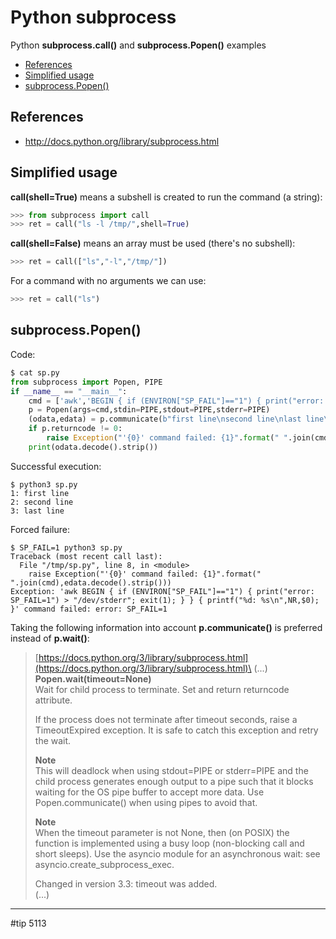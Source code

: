 # Python subprocess

Python **subprocess.call()** and **subprocess.Popen()** examples

- [References](https://gist.github.com/sfmunoz/4127f06554f25e022eb26496c0363dc2#references)
- [Simplified usage](https://gist.github.com/sfmunoz/4127f06554f25e022eb26496c0363dc2#simplified-usage)
- [subprocess.Popen()](https://gist.github.com/sfmunoz/4127f06554f25e022eb26496c0363dc2#subprocesspopen)

## References

- http://docs.python.org/library/subprocess.html

## Simplified usage

**call(shell=True)** means a subshell is created to run the command (a string):

```python
>>> from subprocess import call
>>> ret = call("ls -l /tmp/",shell=True)
```

**call(shell=False)** means an array must be used (there's no subshell):

```python
>>> ret = call(["ls","-l","/tmp/"])
```

For a command with no arguments we can use:

```python
>>> ret = call("ls")
```

## subprocess.Popen()

Code:

```python
$ cat sp.py 
from subprocess import Popen, PIPE
if __name__ == "__main__":
    cmd = ['awk','BEGIN { if (ENVIRON["SP_FAIL"]=="1") { print("error: SP_FAIL=1") > "/dev/stderr"; exit(1); } } { printf("%d: %s\\n",NR,$0); }']
    p = Popen(args=cmd,stdin=PIPE,stdout=PIPE,stderr=PIPE)
    (odata,edata) = p.communicate(b"first line\nsecond line\nlast line\n")
    if p.returncode != 0:
        raise Exception("'{0}' command failed: {1}".format(" ".join(cmd),edata.decode().strip()))
    print(odata.decode().strip())
```

Successful execution:

```
$ python3 sp.py
1: first line
2: second line
3: last line
```

Forced failure:

```
$ SP_FAIL=1 python3 sp.py 
Traceback (most recent call last):
  File "/tmp/sp.py", line 8, in <module>
    raise Exception("'{0}' command failed: {1}".format(" ".join(cmd),edata.decode().strip()))
Exception: 'awk BEGIN { if (ENVIRON["SP_FAIL"]=="1") { print("error: SP_FAIL=1") > "/dev/stderr"; exit(1); } } { printf("%d: %s\n",NR,$0); }' command failed: error: SP_FAIL=1
```

Taking the following information into account **p.communicate()** is preferred instead of **p.wait()**:
	
> [https://docs.python.org/3/library/subprocess.html](https://docs.python.org/3/library/subprocess.html)\
> (...)\
> **Popen.wait(timeout=None)**\
> Wait for child process to terminate. Set and return returncode attribute.
>
> If the process does not terminate after timeout seconds, raise a TimeoutExpired exception. It is safe to catch this exception and retry the wait.
>
> **Note**\
> This will deadlock when using stdout=PIPE or stderr=PIPE and the child process generates enough output to a pipe such that it blocks waiting for the OS pipe buffer to accept more data. Use Popen.communicate() when using pipes to avoid that.
>
> **Note**\
> When the timeout parameter is not None, then (on POSIX) the function is implemented using a busy loop (non-blocking call and short sleeps). Use the asyncio module for an asynchronous wait: see asyncio.create_subprocess_exec.
>
> Changed in version 3.3: timeout was added.\
> (...)

---

#tip 5113